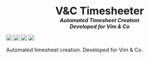 <p align="center">
  <h1 align="center" style="margin: 0 auto 0 auto;">V&C Timesheeter</h1>
  <h5 align="center" style="margin: 0 auto 0 auto;">Automated Timesheet Creation</h5>
  <h5 align="center" style="margin: 0 auto 0 auto;">Developed for Vim & Co</h5>
</p

<p align="center">
  <img src="https://img.shields.io/github/last-commit/LarryHH/VC_Timesheeter">
  <img src="https://img.shields.io/github/contributors/LarryHH/VC_Timesheeter">
  <img src="https://img.shields.io/github/issues/LarryHH/VC_Timesheeter">
  <img src="https://img.shields.io/github/stars/LarryHH/VC_Timesheeter">
</p>

Automated timesheet creation. Developed for Vim & Co.

